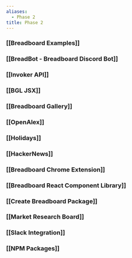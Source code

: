 ```yaml
---
aliases:
  - Phase 2
title: Phase 2
---
```


### [[Breadboard Examples]]

### [[BreadBot - Breadboard Discord Bot]]

### [[Invoker API]]

### [[BGL JSX]]

### [[Breadboard Gallery]]

### [[OpenAlex]]

### [[Holidays]]

### [[HackerNews]]

### [[Breadboard Chrome Extension]]

### [[Breadboard React Component Library]]

### [[Create Breadboard Package]]

### [[Market Research Board]]

### [[Slack Integration]]

### [[NPM Packages]]
